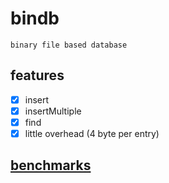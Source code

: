 # bindb

`binary file based database`

## features

- [X] insert
- [X] insertMultiple
- [X] find
- [X] little overhead (4 byte per entry)

## [benchmarks](benchmarks.md)
